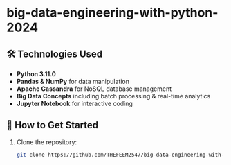 # big-data-engineering-with-python-2024


## 🛠️ Technologies Used
- **Python 3.11.0**
- **Pandas & NumPy** for data manipulation
- **Apache Cassandra** for NoSQL database management
- **Big Data Concepts** including batch processing & real-time analytics
- **Jupyter Notebook** for interactive coding

## 🚀 How to Get Started
1. Clone the repository:
   ```sh
   git clone https://github.com/THEFEEM2547/big-data-engineering-with-python-2024.git
